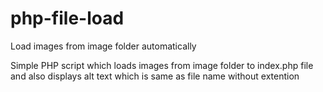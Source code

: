 php-file-load
=============

Load images from image folder automatically


Simple PHP script which loads images from image folder to index.php file and also displays alt text which is same as file name without extention 
